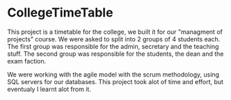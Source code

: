 # CollegeTimeTable
This project is a timetable for the college, we built it for our "managment of projects" course.
We were asked to split into 2 groups of 4 students each.
The first group was responsible for the admin, secretary and the teaching stuff.
The second group was responsible for the students, the dean and the exam faction.

We were working with the agile model with the scrum methodology, using SQL servers for our databases.
This project took alot of time and effort, but eventualy I learnt alot from it.
